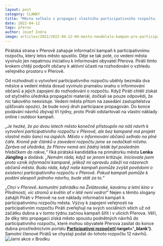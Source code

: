 ```yaml
---
layout: post
category: CLANKY
title: "Město selhalo s propagací vlastního participativního rozpočtu. Piráti proto připravili svou vlastní informační kampaň"
date: 2022-04-12
tags: přerov
author: Josef Indra
image: articles/2022/2022-04-12-04-mesto-neudelalo-kampan-pro-participativni-rozpocet-pirati-ji-pripravili.jpg  #751x422 pixelu
---
```


Pirátská strana v Přerově zahajuje informační kampaň k participativnímu rozpočtu, který letos město spustilo. Děje se tak poté, co vedení města vyvinulo jen nepatrnou iniciativu k informování obyvatel Přerova. Piráti tímto krokem chtějí podpořit občany k aktivní účasti na rozhodování o vzhledu veřejného prostoru v Přerově.

Od rozhodnutí o vytvoření participativního rozpočtu uběhly bezmála dva měsíce a vedení města dosud vyvinulo pramalou snahu o informování občanů a jejich zapojení do rozhodování o rozpočtu. Když Piráti chtěli získat od styčného úředníka propagační materiál, dočkali se pouze odpovědi, že nic takového neexistuje. Vedení města přitom na zasedání zastupitelstva ujišťovalo opozici, že bude nový druh participace propagován. Do konce podávání návrhů zbývají tři týdny, proto Piráti odstartovali na vlastní náklady online i outdoor kampaň.

*„Je hezké, že po dvou letech město konečně přistoupilo na náš návrh k vytvoření participativního rozpočtu v Přerově, ale bez kampaně má projekt vlastně málo šancí na úspěch. Město v informování občanů selhalo na plné čáře. Kromě pár článků o zavedení rozpočtu jsme se nedočkali ničeho. Zpráva od úředníka, že Přerov nemá ani žádný leták byl posledním hřebíčkem do rakve,”* říká pirátská kandidátka na primátorku města **Lenka Jüngling** a dodává: *„Nemám ráda, když se jenom kritizuje. Iniciovala jsem proto vznik informační kampaně, jelikož mi opravdu záleží na názorech občanů města. Budu ráda, když naše kampaň pomůže zvýšit povědomí o existenci participativního rozpočtu v Přerově. Pokud kampaň pomůže k podání alespoň jednoho návrhu, bude stát za to.”* 


*„Chci v Přerově..komunitní zahrádku na Želátovské, kavárnu a letní kino v Předmostí, víc stromů a květin ať v létě není vedro!“* Nejen s těmito slogany zahájili Piráti v Přerově na své náklady informační kampaň k participativnímu rozpočtu města. Výzvy k zapojení veřejnosti na participativním rozpočtu Piráti zveřejňují na svých sociálních sítích už od začátku dubna a v tomto týdnu začnou kampaň šířit i v ulicích Přerova. Věří, že díky této propagaci získá město spoustu podnětných návrhů do participativního rozpočtu, které mohou obyvatelé Přerova zasílat do konce dubna prostřednictvím portálu **[Participativní rozpočet](https://participace.mobilnirozhlas.cz/prerov/){:target='_blank'}**. Samotní členové Pirátů se chystají podat do tohoto rozpočtu 12 návrhů.
![Jarní akce v Brodku](https://a.pirati.cz/prerov/img/lenka_pomaha.jpg)
